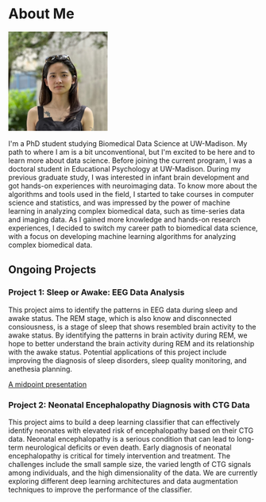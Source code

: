 <!DOCTYPE html>
<html>
<head>
    <meta charset="UTF-8">
    <title>Xiaoxu Rong</title>
    <link rel="stylesheet" href="styles.css">
</head>
<body>
    <h1>About Me</h1>
    <img src="IMG_1953.jpeg" alt="ProfilePicture" width="200" height="200">
    <p>I'm a PhD student studying Biomedical Data Science at UW-Madison. My path to where I am is
    a bit unconventional, but I'm excited to be here and to learn more about data science. Before
    joining the current program, I was a doctoral student in Educational Psychology at UW-Madison.
    During my previous graduate study, I was interested in infant brain development and got hands-on
    experiences with neuroimaging data. To know more about the algorithms and tools used in the field,
    I started to take courses in computer science and statistics, and was impressed by the power of machine
    learning in analyzing complex biomedical data, such as time-series data and imaging data. As I gained
    more knowledge and hands-on research experiences, I decided to switch my career path to biomedical data
    science, with a focus on developing machine learning algorithms for analyzing complex biomedical data.
    </p>
    <h2>Ongoing Projects</h2>
    <h3>Project 1: Sleep or Awake: EEG Data Analysis</h3>
    <p>This project aims to identify the patterns in EEG data during sleep and 
        awake status. The REM stage, which is also know and disconnected consiousness, is a stage of sleep that
        shows resembled brain activity to the awake status. By identifying the patterns in brain activity during REM,
        we hope to better understand the brain activity during REM and its relationship with the awake status.
        Potential applications of this project include improving the diagnosis of sleep disorders, sleep quality
        monitoring, and anethesia planning.</p>
  <a href = "XiaoxuRong_lighting talk_pdf.pdf" target="_blank">A midpoint presentation</a>
    <h3>Project 2: Neonatal Encephalopathy Diagnosis with CTG Data</h3>
    <p>This project aims to build a deep learning classifier that can effectively identify neonates with elevated
        risk of encephalopathy based on their CTG data. Neonatal encephalopathy is a serious condition that can lead
        to long-term neurological deficits or even death. Early diagnosis of neonatal encephalopathy is critical for
        timely intervention and treatment. The challenges include the small sample size, the varied length
        of CTG signals among individuals, and the high dimensionality of the data. We are currently exploring different
        deep learning architectures and data augmentation techniques to improve the performance of the classifier.</p>
    </p>
</body>
</html>
